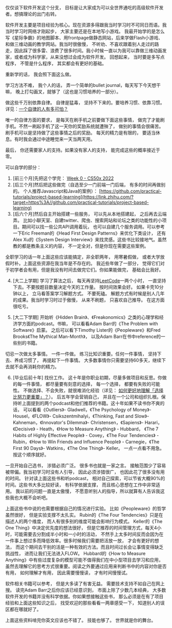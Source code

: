 



仅仅谈下软件开发这个分支， 目标是让大家成为可以全世界通吃的高级软件开发者。想搞理论的出门右转。

软件开发主要是项目经验为核心。现在资源多得跟我当时学习时不可同日而语。我当时学习时网络才刚起步， 大家主要还是在本地写小游戏。 我最开始学的是怎么写《星际争霸》的地图脚本、用frontpage做静态网站，后来学做Flash小游戏、和做三维动画的教学网站。我当时很傲慢， 不听劝、不喜欢跟着别人走过的路走，因此踩了很多雷、浪费了很多时间。我小时候一直以为我可以靠做三维动画发家，或者成为科学家，从来没想过会成为软件开发。 回想起来， 当时要是多写点程序， 不管是什么程序， 其实都会有更好的基础。

重新学的话， 我会照下面这么做。

学习方法不难， 我个人的话， 弄一个简单的bullet journal，每天写下今天想干嘛， 晚上打勾画叉，就够了（这也是习惯培养的一部分）。

做这些千万别依靠自律。 自律是猛毒， 坚持不下来的。要培养习惯、依靠习惯。详见：[一个自律的人有多可怕？](https://www.zhihu.com/question/304924099/answer/2293543671)

唯一的自律方面的要求， 是每天在刷手机之前要做下面这些事情， 做完了才能刷手机。不然一刷起手机了这一天你的奖励系统就遭殃了， 做别的事情会很痛苦。刷手机可以是坚持做了这些事情之后的奖励。 每天的精力是有限的， 要适当休息。有时我会通过中途睡觉来一天当两天用。

最后， 你还需要家人的支持。如果没有家人的支持， 能完成这些的概率接近于零。

可以自学的部分：

1. [前三个月]先把这个学完： [Week 0 - CS50x 2022](https://link.zhihu.com/?target=https%3A//cs50.harvard.edu/x/2022/weeks/0/)
2. [后三个月]然后把这些做完（自选至少一门前端一门后端， 有多的时间再做别的。 个人推荐Javascript和Java的案例）： [https://github.com/practical-tutorials/project-based-learning](https://link.zhihu.com/?target=https%3A//github.com/practical-tutorials/project-based-learning)
3. [后六个月]然后自主开始搭建一些服务， 可以先从本地搭建起， 之后再去云端弄。 比如小聊天室、自建twitter、爬虫、搜索网站和论坛之类的功能性的小项目。期间可以找一些公共API调用着玩， 也可以自建几个服务调用。可以参考一下Eric Freeman的《Head First Design Patterns》来优化下类设计， 还有Alex Xu的《System Design Interview》来找灵感。这些书比较接地气。虽然教的都是教条主义的内容， 不一定全对，但是你现在需要这些案例。

全职学习的话一年上面这些应该能搞定，非全职两年， 用寒暑假做， 或者大学放假时补。上面这些资源在我当年是不存在的。 我近些年做了一部分， 觉得它们对于初学者会有用，但是我没有时间去做完它们。你如果能做完， 基础会比我好。

4. [大二上学期] 学习了算法之后， 每天再坚持[LeetCode](https://link.zhihu.com/?target=https%3A//leetcode.com/)一两个小时， 一直坚持下去。不要按题目数量决定今天的工作量。 按时间效果会好。 如果卡壳10分钟以上， 立马看答案学习解题方式。 不要死磕。 解题方式有时候是别人几年的成果。我当时学习时过于傲慢， 从来不刷题， 只喜欢自己推导。 在这方面很吃亏。

5. [大二下学期] 开始听《Hidden Brain》、《Freakonomics》之类的心理学和经济学方面的podcast。书嘛， 可以看看Adam Barr的《The Problem with Software》启蒙。 之后可以看下Timothy Lister的《Peopleware》和Fred Brooks《The Mythical Man-Month》， 以及Adam Barr在书中reference的一些别的书籍。

切忌一次做太多事情。 一件一件做。 练习比知识重要。任何一件事情， 坚持下去、养成习惯了， 再提起下一件事情。 大多数事情你只需要坚持60多天，继续下去就不会再消耗你的精力。 

6. [毕业后前十年] 找份工作。 这十年是你职业初期，尽量多做项目和反思。你做的每一件事情， 都尽量要有刻意的选择， 每一个选择， 都要有失败的可能性。 不做选择、不会失败，就很难消化经验（详见： [如何更好地理解「选择比努力更重要」？](https://www.zhihu.com/question/20169510/answer/2615784445)）。 后五年学会营销自己， 并且在一个公司和组织扎根。保持听上面提到的两个podcast和他们推荐的书籍。这十年如果不读书你不爽的话， 可以看看《Outliers》- Gladwell，《The Psychology of Money》- Housel，《FLOW》- Csikszentmihalyi，《Thinking, Fast and Slow》- Kahneman，《Innovator's Dilemma》- Christensen，《Sapiens》- Harari，《Decisive》 - Heath，《How to Measure Anything》 - Hubbard， 《The 7 Habits of Highly Effective People》 - Covey，《The Four Tendencies》 - Rubin，《How to Win Friends and Influence People》 - Carnegie，《The First 90 Days》- Watkins，《The One Thing》- Keller。 一点一点看不用急。 按这个顺序就好。

一旦开始自己选书， 涉猎必须广泛。 很多书也就是一家之言。 接触范围少了容易被带偏。我当初学习时没有人引导， 因此必须涉猎很广， 也因此花了很多没有用的时间。 针对读上面这些书和听podcast， 相对自己探索，可以节省大概90%的时间。这些书大多比较好读， 有科学依据支撑， 而且核心思想在工作中非常适用。 我以前的问题一直是太傲慢， 不愿意听别人的指导，所以就算有人告诉我这些我也大概不会听吧。

上面这些书中说的也需要根据自己的情况进行实验。 比如《Peopleware》的哲学虽然很好， 但是实验支撑不太扎实。 Rubin的《The Four Tendencies》只是在描述人的两个维度， 而人有很多别的维度可能会影响行为模式。 Keller的《The One Thing》中决定优先度的想法很好， 但是它推荐的时间管理方式，每天4小时，可能需要去分割成半小时和一小时的活动， 不然手上太多时间反而会因为在一件事上想过多而降低效率。很多时候我们需要把活放一放， 才会有更好的想法， 而这个期间去干别的活是一种有效的方法。而且时间过长会让事情变得缺乏挑战性， 进而让我们无法进入FLOW。 Hubbard的《How to Measure Anything》中有些过度复杂的模型可能不值得我们在中小型项目去学习和应用，虽然去理解它的思考方式很重要。阅读之外要通过应用来判断书中的内容对你是否有用， 如何理解才有用， 因此需要慢慢读， 才有时间慢慢试。

软件相关书籍可以参考， 但是大多读了有害无益。 需要技术支持不如自己在网上搜。 读完Adam Barr之后你应该已经意识到， 市面上除了少数几本经典， 大多数软件开发的书籍并没有科学依据。你如果想接触这些书， 那么必须是在有了项目经验和上面这些知识之后， 找受欢迎的那些看看一两章感受一下， 知道别人的误区都在哪就好了。

上面这些资料啃完你英文应该也不错了。 技能也够了。 世界就是你的舞台。





